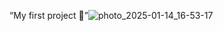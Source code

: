 “My first project 🚀”![photo_2025-01-14_16-53-17](https://github.com/user-attachments/assets/cf53cfac-4972-423a-8dd8-d432e2cb972b)
